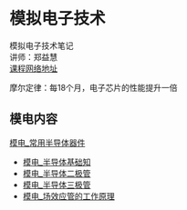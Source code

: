 # 模拟电子技术
模拟电子技术笔记  
讲师：郑益慧  
[课程网络地址](https://www.bilibili.com/video/BV1Gt411b7Zq?from=search&seid=3453967711194646761&spm_id_from=333.337.0.0)  

摩尔定律：每18个月，电子芯片的性能提升一倍

## 模电内容
[模电_常用半导体器件](模电_常用半导体器件.md)  
- [模电_半导体基础知](模电_半导体基础知识.md)  
- [模电_半导体二极管](模电_半导体二极管.md)  
- [模电_半导体三极管](模电_半导体三极管.md)
- [模电_场效应管的工作原理](模电_场效应管的工作原理.md)